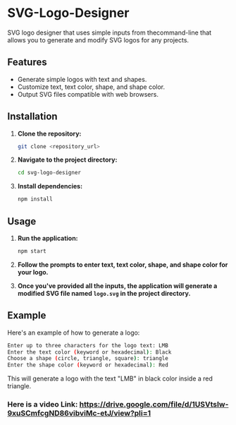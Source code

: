 # SVG-Logo-Designer
SVG logo designer that uses simple inputs from thecommand-line  that allows you to generate and modify SVG logos for any projects.

## Features

- Generate simple logos with text and shapes.
- Customize text, text color, shape, and shape color.
- Output SVG files compatible with web browsers.

## Installation

1. **Clone the repository:**

   ```bash
   git clone <repository_url>
   ```

2. **Navigate to the project directory:**

   ```bash
   cd svg-logo-designer
   ```

3. **Install dependencies:**

   ```bash
   npm install
   ```

## Usage

1. **Run the application:**

   ```bash
   npm start
   ```

2. **Follow the prompts to enter text, text color, shape, and shape color for your logo.**

3. **Once you've provided all the inputs, the application will generate a modified SVG file named `logo.svg` in the project directory.**

## Example

Here's an example of how to generate a logo:

```bash
Enter up to three characters for the logo text: LMB
Enter the text color (keyword or hexadecimal): Black
Choose a shape (circle, triangle, square): triangle
Enter the shape color (keyword or hexadecimal): Red
```

This will generate a logo with the text "LMB" in black color inside a red triangle.

### Here is a video Link: https://drive.google.com/file/d/1USVtsIw-9xuSCmfcgND86vibviMc-etJ/view?pli=1
